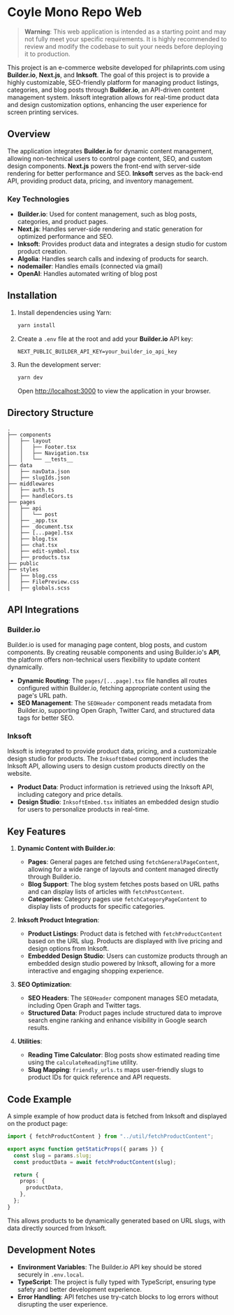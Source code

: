 # Coyle Mono Repo Web

> **Warning**: This web application is intended as a starting point and may not fully meet your specific requirements. It is highly recommended to review and modify the codebase to suit your needs before deploying it to production.

This project is an e-commerce website developed for philaprints.com using **Builder.io**, **Next.js**, and **Inksoft**. The goal of this project is to provide a highly customizable, SEO-friendly platform for managing product listings, categories, and blog posts through **Builder.io**, an API-driven content management system. Inksoft integration allows for real-time product data and design customization options, enhancing the user experience for screen printing services.

## Overview

The application integrates **Builder.io** for dynamic content management, allowing non-technical users to control page content, SEO, and custom design components. **Next.js** powers the front-end with server-side rendering for better performance and SEO. **Inksoft** serves as the back-end API, providing product data, pricing, and inventory management.

### Key Technologies

- **Builder.io**: Used for content management, such as blog posts, categories, and product pages.
- **Next.js**: Handles server-side rendering and static generation for optimized performance and SEO.
- **Inksoft**: Provides product data and integrates a design studio for custom product creation.
- **Algolia**: Handles search calls and indexing of products for search.
- **nodemailer**: Handles emails (connected via gmail)
- **OpenAI**: Handles automated writing of blog post  

## Installation

1. Install dependencies using Yarn:

   ```bash
   yarn install
   ```

2. Create a `.env` file at the root and add your **Builder.io** API key:

   ```env
   NEXT_PUBLIC_BUILDER_API_KEY=your_builder_io_api_key
   ```

3. Run the development server:

   ```bash
   yarn dev
   ```

   Open [http://localhost:3000](http://localhost:3000) to view the application in your browser.

## Directory Structure

```
.
├── components
│   ├── layout
│   │   ├── Footer.tsx
│   │   ├── Navigation.tsx
│   │   └── __tests__
├── data
│   ├── navData.json
│   ├── slugIds.json
├── middlewares
│   ├── auth.ts
│   ├── handleCors.ts
├── pages
│   ├── api
│   │   └── post
│   ├── _app.tsx
│   ├── _document.tsx
│   ├── [...page].tsx
│   ├── blog.tsx
│   ├── chat.tsx
│   ├── edit-symbol.tsx
│   ├── products.tsx
├── public
├── styles
│   ├── blog.css
│   ├── FilePreview.css
│   ├── globals.scss
```

## API Integrations

### Builder.io

Builder.io is used for managing page content, blog posts, and custom components. By creating reusable components and using Builder.io's **API**, the platform offers non-technical users flexibility to update content dynamically.

- **Dynamic Routing**: The `pages/[...page].tsx` file handles all routes configured within Builder.io, fetching appropriate content using the page's URL path.
- **SEO Management**: The `SEOHeader` component reads metadata from Builder.io, supporting Open Graph, Twitter Card, and structured data tags for better SEO.

### Inksoft

Inksoft is integrated to provide product data, pricing, and a customizable design studio for products. The `InksoftEmbed` component includes the Inksoft API, allowing users to design custom products directly on the website.

- **Product Data**: Product information is retrieved using the Inksoft API, including category and price details.
- **Design Studio**: `InksoftEmbed.tsx` initiates an embedded design studio for users to personalize products in real-time.

## Key Features

1. **Dynamic Content with Builder.io**:

   - **Pages**: General pages are fetched using `fetchGeneralPageContent`, allowing for a wide range of layouts and content managed directly through Builder.io.
   - **Blog Support**: The blog system fetches posts based on URL paths and can display lists of articles with `fetchPostContent`.
   - **Categories**: Category pages use `fetchCategoryPageContent` to display lists of products for specific categories.

2. **Inksoft Product Integration**:

   - **Product Listings**: Product data is fetched with `fetchProductContent` based on the URL slug. Products are displayed with live pricing and design options from Inksoft.
   - **Embedded Design Studio**: Users can customize products through an embedded design studio powered by Inksoft, allowing for a more interactive and engaging shopping experience.

3. **SEO Optimization**:

   - **SEO Headers**: The `SEOHeader` component manages SEO metadata, including Open Graph and Twitter tags.
   - **Structured Data**: Product pages include structured data to improve search engine ranking and enhance visibility in Google search results.

4. **Utilities**:
   - **Reading Time Calculator**: Blog posts show estimated reading time using the `calculateReadingTime` utility.
   - **Slug Mapping**: `friendly_urls.ts` maps user-friendly slugs to product IDs for quick reference and API requests.

## Code Example

A simple example of how product data is fetched from Inksoft and displayed on the product page:

```typescript
import { fetchProductContent } from "../util/fetchProductContent";

export async function getStaticProps({ params }) {
  const slug = params.slug;
  const productData = await fetchProductContent(slug);

  return {
    props: {
      productData,
    },
  };
}
```

This allows products to be dynamically generated based on URL slugs, with data directly sourced from Inksoft.

## Development Notes

- **Environment Variables**: The Builder.io API key should be stored securely in `.env.local`.
- **TypeScript**: The project is fully typed with TypeScript, ensuring type safety and better development experience.
- **Error Handling**: API fetches use try-catch blocks to log errors without disrupting the user experience.
